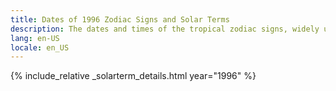 ```yaml
---
title: Dates of 1996 Zodiac Signs and Solar Terms
description: The dates and times of the tropical zodiac signs, widely used in western astrology, and solar terms of year 1996
lang: en-US
locale: en_US
---
```

{% include_relative _solarterm_details.html year="1996" %}
